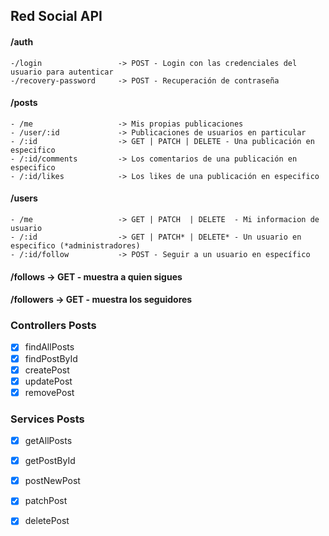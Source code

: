 ## Red Social API

#### /auth

    -/login                 -> POST - Login con las credenciales del usuario para autenticar
    -/recovery-password     -> POST - Recuperación de contraseña

#### /posts

    - /me                   -> Mis propias publicaciones
    - /user/:id             -> Publicaciones de usuarios en particular
    - /:id                  -> GET | PATCH | DELETE - Una publicación en especifico
    - /:id/comments         -> Los comentarios de una publicación en especifico
    - /:id/likes            -> Los likes de una publicación en especifico

#### /users

    - /me                   -> GET | PATCH  | DELETE  - Mi informacion de usuario
    - /:id                  -> GET | PATCH* | DELETE* - Un usuario en especifico (*administradores)
    - /:id/follow           -> POST - Seguir a un usuario en específico

#### /follows                  -> GET - muestra a quien sigues

#### /followers                -> GET - muestra los seguidores

### Controllers Posts
- [x] findAllPosts
- [x] findPostById
- [x] createPost
- [x] updatePost
- [x] removePost

### Services Posts
- [x] getAllPosts
- [x] getPostById
- [x] postNewPost 
- [x] patchPost
- [x] deletePost



